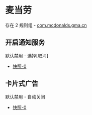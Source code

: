 # 麦当劳

存在 2 规则组 - [com.mcdonalds.gma.cn](/src/apps/com.mcdonalds.gma.cn.ts)

## 开启通知服务

默认禁用 - 选择[取消]

- [快照-0](https://i.gkd.li/import/13259242)

## 卡片式广告

默认禁用 - 自动关闭

- [快照-0](https://i.gkd.li/import/13465873)
